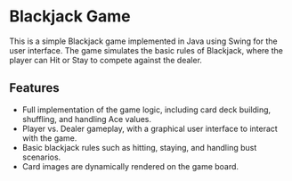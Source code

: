 # Blackjack Game
This is a simple Blackjack game implemented in Java using Swing for the user interface. The game simulates the basic rules of Blackjack, where the player can Hit or Stay to compete against the dealer.

## Features
- Full implementation of the game logic, including card deck building, shuffling, and handling Ace values.
- Player vs. Dealer gameplay, with a graphical user interface to interact with the game.
- Basic blackjack rules such as hitting, staying, and handling bust scenarios.
- Card images are dynamically rendered on the game board.

